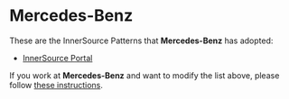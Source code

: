 # Mercedes-Benz

These are the InnerSource Patterns that **Mercedes-Benz** has adopted:

* [InnerSource Portal](../patterns/2-structured/innersource-portal.md)

If you work at **Mercedes-Benz** and want to modify the list above, please follow [these instructions](./README.md).
